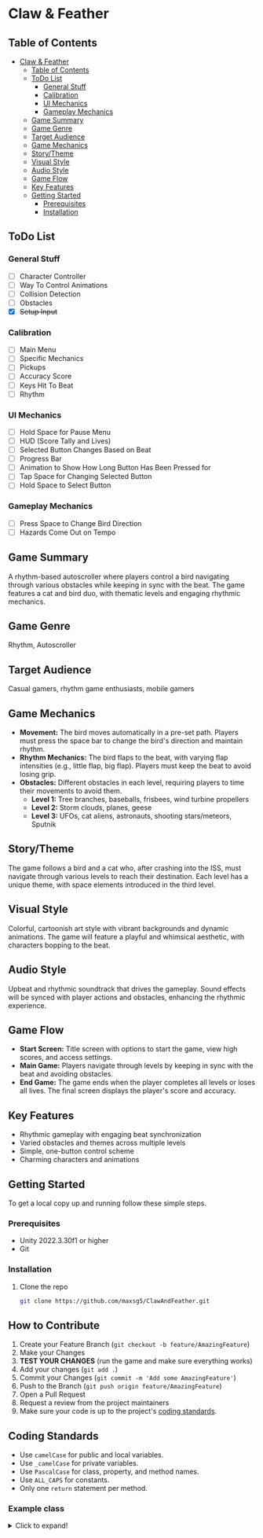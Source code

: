 # Claw & Feather

## Table of Contents
- [Claw \& Feather](#claw--feather)
  - [Table of Contents](#table-of-contents)
  - [ToDo List](#todo-list)
    - [General Stuff](#general-stuff)
    - [Calibration](#calibration)
    - [UI Mechanics](#ui-mechanics)
    - [Gameplay Mechanics](#gameplay-mechanics)
  - [Game Summary](#game-summary)
  - [Game Genre](#game-genre)
  - [Target Audience](#target-audience)
  - [Game Mechanics](#game-mechanics)
  - [Story/Theme](#storytheme)
  - [Visual Style](#visual-style)
  - [Audio Style](#audio-style)
  - [Game Flow](#game-flow)
  - [Key Features](#key-features)
  - [Getting Started](#getting-started)
    - [Prerequisites](#prerequisites)
    - [Installation](#installation)

## ToDo List
### General Stuff
- [ ] Character Controller
- [ ] Way To Control Animations
- [ ] Collision Detection
- [ ] Obstacles
- [x] ~~Setup Input~~

### Calibration
- [ ] Main Menu
- [ ] Specific Mechanics
- [ ] Pickups
- [ ] Accuracy Score
- [ ] Keys Hit To Beat
- [ ] Rhythm

### UI Mechanics
- [ ] Hold Space for Pause Menu
- [ ] HUD (Score Tally and Lives)
- [ ] Selected Button Changes Based on Beat
- [ ] Progress Bar
- [ ] Animation to Show How Long Button Has Been Pressed for
- [ ] Tap Space for Changing Selected Button
- [ ] Hold Space to Select Button

### Gameplay Mechanics
- [ ] Press Space to Change Bird Direction
- [ ] Hazards Come Out on Tempo

## Game Summary
A rhythm-based autoscroller where players control a bird navigating through various obstacles while keeping in sync with the beat. The game features a cat and bird duo, with thematic levels and engaging rhythmic mechanics.

## Game Genre
Rhythm, Autoscroller

## Target Audience
Casual gamers, rhythm game enthusiasts, mobile gamers

## Game Mechanics
- **Movement:** The bird moves automatically in a pre-set path. Players must press the space bar to change the bird's direction and maintain rhythm.
- **Rhythm Mechanics:** The bird flaps to the beat, with varying flap intensities (e.g., little flap, big flap). Players must keep the beat to avoid losing grip.
- **Obstacles:** Different obstacles in each level, requiring players to time their movements to avoid them.
  - **Level 1:** Tree branches, baseballs, frisbees, wind turbine propellers
  - **Level 2:** Storm clouds, planes, geese
  - **Level 3:** UFOs, cat aliens, astronauts, shooting stars/meteors, Sputnik

## Story/Theme
The game follows a bird and a cat who, after crashing into the ISS, must navigate through various levels to reach their destination. Each level has a unique theme, with space elements introduced in the third level.

## Visual Style
Colorful, cartoonish art style with vibrant backgrounds and dynamic animations. The game will feature a playful and whimsical aesthetic, with characters bopping to the beat.

## Audio Style
Upbeat and rhythmic soundtrack that drives the gameplay. Sound effects will be synced with player actions and obstacles, enhancing the rhythmic experience.

## Game Flow
- **Start Screen:** Title screen with options to start the game, view high scores, and access settings.
- **Main Game:** Players navigate through levels by keeping in sync with the beat and avoiding obstacles.
- **End Game:** The game ends when the player completes all levels or loses all lives. The final screen displays the player's score and accuracy.

## Key Features
- Rhythmic gameplay with engaging beat synchronization
- Varied obstacles and themes across multiple levels
- Simple, one-button control scheme
- Charming characters and animations

## Getting Started
To get a local copy up and running follow these simple steps.

### Prerequisites
- Unity 2022.3.30f1 or higher
- Git

### Installation
1. Clone the repo
   ```sh
   git clone https://github.com/maxsg5/ClawAndFeather.git

## How to Contribute
1. Create your Feature Branch (`git checkout -b feature/AmazingFeature`)
2. Make your Changes
3. **TEST YOUR CHANGES** (run the game and make sure everything works)
4. Add your changes (`git add .`)
5. Commit your Changes (`git commit -m 'Add some AmazingFeature'`)
6. Push to the Branch (`git push origin feature/AmazingFeature`)
7. Open a Pull Request
8. Request a review from the project maintainers
9.  Make sure your code is up to the project's [coding standards](#coding-standards).

## Coding Standards
- Use  `camelCase` for public and local variables.
- Use `_camelCase` for private variables.
- Use `PascalCase` for class, property, and method names.
- Use `ALL_CAPS` for constants.
- Only one `return` statement per method.
### Example class
<!-- make this a drop down expandable element -->
<details>
<summary>Click to expand!</summary>

```csharp
public class Player
{
    // Constants (using ALL_CAPS_WITH_UNDERSCORES)
    private const int MAX_HEALTH_INCREMENT = 100;

    // Private fields (using underscores and CamelCase)
    private int _currentHealth;
    private int _maxHealth;

    // Public property (using PascalCase for methods and properties)
    public string Name { get; set; }

    // Constructor (using PascalCase)
    public Player(string name, int initialHealth)
    {
        Name = name;
        _maxHealth = initialHealth;
        _currentHealth = initialHealth;
    }

    // Method to display player info (using PascalCase)
    public void DisplayHealth()
    {
        Console.WriteLine($"{Name} has {_currentHealth} out of {_maxHealth} health points remaining.");
    }

    // Method to apply damage (using PascalCase)
    public void ApplyDamage(int damageAmount)
    {
        if (damageAmount < 0)
        {
            throw new ArgumentOutOfRangeException(nameof(damageAmount), "Damage amount cannot be negative.");
        }

        _currentHealth -= damageAmount;
        _currentHealth = Math.Max(_currentHealth, 0);
        Console.WriteLine($"{Name} took {damageAmount} points of damage.");
    }

    // Method to heal the player (using PascalCase)
    public void Heal(int healAmount)
    {
        if (healAmount < 0)
        {
            throw new ArgumentOutOfRangeException(nameof(healAmount), "Heal amount cannot be negative.");
        }

        _currentHealth += healAmount;
        _currentHealth = Math.Min(_currentHealth, _maxHealth);
        Console.WriteLine($"{Name} has been healed by {healAmount} points.");
    }

    // Method to increase max health (using PascalCase)
    public void IncreaseMaxHealth()
    {
        _maxHealth += MAX_HEALTH_INCREMENT;
        Console.WriteLine($"{Name}'s maximum health has been increased to {_maxHealth}.");
    }
}
```
</details>
